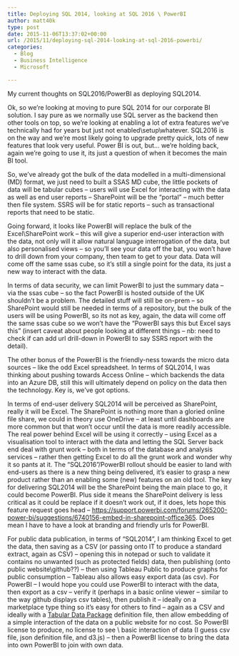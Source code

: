 ```yaml
---
title: Deploying SQL 2014, looking at SQL 2016 \ PowerBI
author: matt40k
type: post
date: 2015-11-06T13:37:02+00:00
url: /2015/11/deploying-sql-2014-looking-at-sql-2016-powerbi/
categories:
  - Blog
  - Business Intelligence
  - Microsoft

---
```

My current thoughts on SQL2016/PowerBI as deploying SQL2014.

Ok, so we’re looking at moving to pure SQL 2014 for our corporate BI solution. I say pure as we normally use SQL server as the backend then other tools on top, so we&#8217;re looking at enabling a lot of extra features we&#8217;ve technically had for years but just not enabled\setup\whatever. SQL2016 is on the way and we’re most likely going to upgrade pretty quick, lots of new features that look very useful. Power BI is out, but… we’re holding back, again we’re going to use it, its just a question of when it becomes the main BI tool.

So, we’ve already got the bulk of the data modelled in a multi-dimensional (MD) format, we just need to built a SSAS MD cube, the little pockets of data will be tabular cubes – users will use Excel for interacting with the data as well as end user reports – SharePoint will be the “portal” – much better then file system. SSRS will be for static reports – such as transactional reports that need to be static.

Going forward, it looks like PowerBI will replace the bulk of the Excel\SharePoint work – this will give a superior end-user interaction with the data, not only will it allow natural language interrogation of the data, but also personalised views – so you’ll see your data off the bat, you won’t have to drill down from your company, then team to get to your data. Data will come off the same ssas cube, so it’s still a single point for the data, its just a new way to interact with the data.

In terms of data security, we can limit PowerBI to just the summary data – via the ssas cube – so the fact PowerBI is hosted outside of the UK shouldn’t be a problem. The detailed stuff will still be on-prem – so SharePoint would still be needed in terms of a repository, but the bulk of the users will be using PowerBI, so its not as key, again, the data will come off the same ssas cube so we won’t have the “PowerBI says this but Excel says this” (insert caveat about people looking at different things &#8211; nb: need to check if can add url drill-down in PowerBI to say SSRS report with the detail).

The other bonus of the PowerBI is the friendly-ness towards the micro data sources – like the odd Excel spreadsheet. In terms of SQL2014, I was thinking about pushing towards Access Online – which backends the data into an Azure DB, still this will ultimately depend on policy on the data then the technology. Key is, we&#8217;ve got options.

In terms of end-user delivery SQL2014 will be perceived as SharePoint, really it will be Excel. The SharePoint is nothing more than a gloried online file share, we could in theory use OneDrive – at least until dashboards are more common but that won’t occur until the data is more readily accessible. The real power behind Excel will be using it correctly – using Excel as a visualisation tool to interact with the data and letting the SQL Server back end deal with grunt work – both in terms of the database and analysis services &#8211; rather then getting Excel to do all the grunt work and wonder why it so pants at it. The “SQL2016”/PowerBI rollout should be easier to land with end-users as there is a new thing being delivered, it’s easier to grasp a new product rather than an enabling some (new) features on an old tool. The key for delivering SQL2014 will be the SharePoint being the main place to go, it could become PowerBI. Plus side it means the SharePoint delivery is less critical as it could be replace if it doesn&#8217;t work out, if it does, lets hope this feature request goes head &#8211; <a href="https://support.powerbi.com/forums/265200-power-bi/suggestions/6740156-embed-in-sharepoint-office365" target="_blank" rel="nofollow">https://support.powerbi.com/forums/265200-power-bi/suggestions/6740156-embed-in-sharepoint-office365</a>. Does mean I have to have a look at branding and friendly urls for PowerBI.

For public data publication, in terms of “SQL2014”, I am thinking Excel to get the data, then saving as a CSV (or passing onto IT to produce a standard extract, again as CSV) – opening this in notepad or such to validate it contains no unwanted (such as protected fields) data, then publishing (onto public website\github??) – then using Tableau Public to produce graphs for public consumption – Tableau also allows easy export data (as csv). For PowerBI – I would hope you could use PowerBI to interact with the data, then export as a csv – verify it (perhaps in a basic online viewer – similar to the way github displays csv tables), then publish it – ideally on a marketplace type thing so it’s easy for others to find – again as a CSV and ideally with a <a href="https://github.com/matt40k/TabularDataPackageBuilder" target="_blank" rel="nofollow">Tabular Data Package</a> definition file, then allow embedding of a simple interaction of the data on a public website for no cost. So PowerBI license to produce, no license to see \ basic interaction of data (I guess csv file, json definition file, and d3.js) – then a PowerBI license to bring the data into own PowerBI to join with own data.
